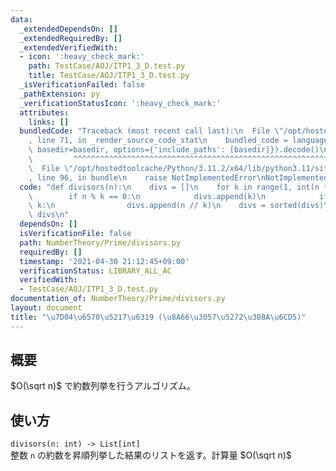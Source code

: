 ```yaml
---
data:
  _extendedDependsOn: []
  _extendedRequiredBy: []
  _extendedVerifiedWith:
  - icon: ':heavy_check_mark:'
    path: TestCase/AOJ/ITP1_3_D.test.py
    title: TestCase/AOJ/ITP1_3_D.test.py
  _isVerificationFailed: false
  _pathExtension: py
  _verificationStatusIcon: ':heavy_check_mark:'
  attributes:
    links: []
  bundledCode: "Traceback (most recent call last):\n  File \"/opt/hostedtoolcache/Python/3.11.2/x64/lib/python3.11/site-packages/onlinejudge_verify/documentation/build.py\"\
    , line 71, in _render_source_code_stat\n    bundled_code = language.bundle(stat.path,\
    \ basedir=basedir, options={'include_paths': [basedir]}).decode()\n          \
    \         ^^^^^^^^^^^^^^^^^^^^^^^^^^^^^^^^^^^^^^^^^^^^^^^^^^^^^^^^^^^^^^^^^^^^^^^^^^^^^^^^^\n\
    \  File \"/opt/hostedtoolcache/Python/3.11.2/x64/lib/python3.11/site-packages/onlinejudge_verify/languages/python.py\"\
    , line 96, in bundle\n    raise NotImplementedError\nNotImplementedError\n"
  code: "def divisors(n):\n    divs = []\n    for k in range(1, int(n ** 0.5) + 1):\n\
    \        if n % k == 0:\n            divs.append(k)\n            if k != n //\
    \ k:\n                divs.append(n // k)\n    divs = sorted(divs)\n    return\
    \ divs\n"
  dependsOn: []
  isVerificationFile: false
  path: NumberTheory/Prime/divisors.py
  requiredBy: []
  timestamp: '2021-04-30 21:12:45+09:00'
  verificationStatus: LIBRARY_ALL_AC
  verifiedWith:
  - TestCase/AOJ/ITP1_3_D.test.py
documentation_of: NumberTheory/Prime/divisors.py
layout: document
title: "\u7D04\u6570\u5217\u6319 (\u8A66\u3057\u5272\u308A\u6CD5)"
---
```


## 概要
$O(\sqrt n)$ で約数列挙を行うアルゴリズム。

## 使い方
`divisors(n: int) -> List[int]`  
整数 `n` の約数を昇順列挙した結果のリストを返す。計算量 $O(\sqrt n)$
